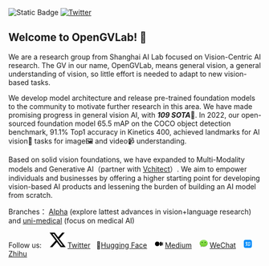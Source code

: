 
<!-- 
[![opengvlab stars](https://img.shields.io/github/stars/opengvlab?style=social)](https://github.com/opengvlab) + [![Alpha-VLLM stars](https://img.shields.io/github/stars/Alpha-VLLM?style=social)](https://github.com/Alpha-VLLM) + [![uni-medical stars](https://img.shields.io/github/stars/uni-medical?style=social)](https://github.com/uni-medical) -->


![Static Badge](https://img.shields.io/badge/Stars-33k-blue?style=social&logo=github)
[![Twitter](https://img.shields.io/twitter/url?style=social&url=https%3A%2F%2Ftwitter.com%2Fopengvlab)](https://twitter.com/opengvlab)

## Welcome to OpenGVLab! 👋

We are a research group from Shanghai AI Lab focused on Vision-Centric AI research. The GV in our name, OpenGVLab, means general vision, a general understanding of vision, so little effort is needed to adapt to new vision-based tasks.

We develop model architecture and release pre-trained foundation models to the community to motivate further research in this area. We have made promising progress in general vision AI, with ***109 SOTA***🚀. In 2022, our open-sourced foundation model 65.5 mAP on the COCO object detection benchmark, 91.1% Top1 accuracy in Kinetics 400, achieved landmarks for AI vision👀 tasks for image🖼️ and video📹 understanding.

Based on solid vision foundations, we have expanded to Multi-Modality models and Generative AI（partner with [Vchitect](https://github.com/vchitect)）. We aim to empower individuals and businesses by offering a higher starting point for developing vision-based AI products and lessening the burden of building an AI model from scratch.

Branches： [Alpha](https://github.com/Alpha-VLLM) (explore lattest advances in vision+language research) and [uni-medical](https://github.com/uni-medical) (focus on medical AI)

 Follow us: &nbsp;&nbsp;  ![Twitter X logo](./profile/twitter-x-logo.svg) [Twitter](https://twitter.com/opengvlab) &nbsp;&nbsp;🤗[Hugging Face](https://huggingface.co/OpenGVLab) &nbsp;&nbsp;  ![Medium logo](./profile/medium.png) [Medium](https://medium.com/@opengvlab) &nbsp;&nbsp; ![WeChat logo](./profile/wechat.png) [WeChat](./profile/opengv-wechat.jpeg) &nbsp;&nbsp;  ![zhihu logo](./profile/zhihu.png) [Zhihu](https://www.zhihu.com/org/opengvlab)
